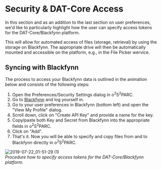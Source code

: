 # Security & DAT-Core Access

In this section and as an addition to the last section on user preferences, we'd like to particularly highlight how the user can specify access tokens for the DAT-Core/Blackfynn platform.

This will allow for automated access of files (storage, retrieval) by using the storage on Blackfynn. The appropriate drive will then be automatically mounted and accessible on the platform, e.g., in the File Picker wervice.

## Syncing with Blackfynn

The process to access your Blackfynn data is outlined in the animation below and consists of the following steps:

1. Open the Preferences/Security Settings dialog in o<sup>2</sup>S<sup>2</sup>PARC.
2. Go to [Blackfynn](https://app.blackfynn.io) and log yourself in.
3. Go to your user preferences in Blackfynn (bottom left) and open the "View My Profile" dialog.
4. Scroll down, click on "Create API Key" and provide a name for the key.
5. Copy/paste both Key and Secret from Blackfynn into the appropriate fields in o<sup>2</sup>S<sup>2</sup>PARC.
6. Click on "Add".
7. That's it. Now you will be able to specify and copy files from and to Blackfynn directly in o<sup>2</sup>S<sup>2</sup>PARC.

![2019-07-22_01-51-29 (1)](https://user-images.githubusercontent.com/32800795/61598895-924f1580-ac23-11e9-8c67-23b7c8d79cea.gif) <br/>
*Procedure how to specify access tokens for the DAT-Core/Blackfynn platform.*
